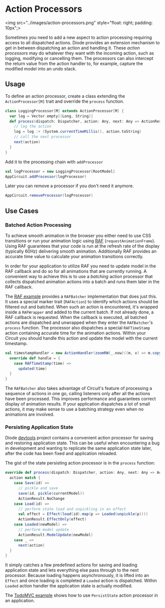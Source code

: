 # Action Processors

<img src="../images/action-processors.png" style="float: right; padding: 10px";>

Sometimes you need to add a new aspect to action processing requiring access to all dispatched actions. Diode provides an extension mechanism to get in between
dispatching an action and handling it. These _action processors_ may do whatever they want with the incoming action, such as logging, modifying or cancelling
them. The processors can also intercept the return value from the action handler to, for example, capture the modified model into an undo stack.

## Usage

To define an action processor, create a class extending the `ActionProcessor[M]` trait and override the `process` function.

```scala
class LoggingProcessor[M] extends ActionProcessor[M] {
  var log = Vector.empty[(Long, String)]
  def process(dispatch: Dispatcher, action: Any, next: Any => ActionResult[M]): ActionResult[M] = {
    // log the action
    log = log :+ (System.currentTimeMillis(), action.toString)
    // call the next processor
    next(action)
  }
}
```

Add it to the processing chain with `addProcessor`

```scala
val logProcessor = new LoggingProcessor[RootModel]
AppCircuit.addProcessor(logProcessor)
```

Later you can remove a processor if you don't need it anymore. 

```scala
AppCircuit.removeProcessor(logProcessor)
```

## Use Cases

### Batched Action Processing

To achieve smooth animation in the browser you either need to use CSS transitions or run your animation logic using
[RAF](https://developer.mozilla.org/en-US/docs/Web/API/window/requestAnimationFrame) (`requestAnimationFrame`). Using RAF guarantees that your code is run at
the refresh rate of the display (typically 60Hz) delivering smooth animation. Additionally RAF provides an accurate time value to calculate your animation
transitions correctly.

In order for your application to utilize RAF you need to update model in the RAF callback and do so for all animations that are currently running. A convenient
way to achieve this is to use a _batching_ action processor that collects dispatched animation actions into a batch and runs them later in the RAF callback.

The [RAF example](../examples/README.md) provides a `RAFBatcher` implementation that does just this. It uses a special marker trait (`RAFAction`) to identify
which actions should be filtered out and batched. When such an action is encountered, it's wrapped inside a `RAFWrapper` and added to the current batch. If not
already done, a RAF callback is requested. When the callback is executed, all batched actions are dispatched and unwrapped when they enter the `RAFBatcher`'s
`process` function. The processor also dispatches a special `RAFTimeStamp` action containing accurate time for the animation actions. Within your Circuit you
should handle this action and update the model with the current timestamp.

```scala
val timestampHandler = new ActionHandler(zoomRW(_.now)((m, v) => m.copy(now = v))) {
  override def handle = {
    case RAFTimeStamp(time) =>
      updated(time)
  }
}
```

The `RAFBatcher` also takes advantage of Circuit's feature of processing a sequence of actions in one go, calling listeners only after all the actions have
been processed. This improves performance and guarantees correct display of animation results. If your application dispatches a lot of small actions, it may
make sense to use a batching strategy even when no animations are involved.

### Persisting Application State

Diode [devtools](https://github.com/ochrons/diode/tree/master/diode-devtools) project contains a convenient action processor for saving and restoring
application state. This can be useful when encountering a bug in development and wanting to replicate the same application state later, after the code has been
fixed and application reloaded.

The gist of the state persisting action processor is in the `process` function:

```scala
override def process(dispatch: Dispatcher, action: Any, next: Any => ActionResult[M], currentModel: M) = {
  action match {
    case Save(id) =>
      // pickle and save
      save(id, pickle(currentModel))
      ActionResult.NoChange
    case Load(id) =>
      // perform state load and unpickling in an effect
      val effect = Effect(load(id).map(p => Loaded(unpickle(p))))
      ActionResult.EffectOnly(effect)
    case Loaded(newModel) =>
      // perform model update
      ActionResult.ModelUpdate(newModel)
    case _ =>
      next(action)
  }
}
```

It simply catches a few predefined actions for saving and loading application state and lets everything else pass through to the next processor. Because loading
happens asynchronously, it is lifted into an `Effect` and once loading is completed a `Loaded` action is dispatched. Within `Loaded` action handler the
application state is actually modified.

The [TodoMVC example](../examples/README.md) shows how to use `PersistState` action processor in an application.
